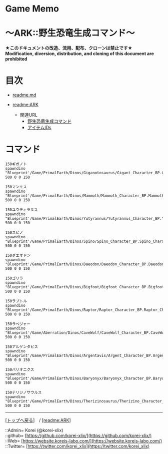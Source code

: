# Game Memo
  
<h1>～ARK::野生恐竜生成コマンド～</h1>  
  

**★このドキュメントの改造、流用、配布、クローンは禁止です★**  
    **Modification, diversion, distribution, and cloning of this document are prohibited**  
  





<h1 id="aMokuji">目次</h1>  

* [readme.md](/readme.md)

* [readme:ARK](/game_memo/ARK/readme.md)

  * 関連URL
    * [野生恐竜生成コマンド](https://knut.hatenablog.jp/entry/2017/09/04/215617)
    * [アイテムIDs](https://ark.gamepedia.com/Item_IDs/ja)
  





<h1 id="aCommands">コマンド</h1>  

```text
150ギガノト
spawndino "Blueprint'/Game/PrimalEarth/Dinos/Giganotosaurus/Gigant_Character_BP.Gigant_Character_BP'" 500 0 0 150

150マンモス
spawndino "Blueprint'/Game/PrimalEarth/Dinos/Mammoth/Mammoth_Character_BP.Mammoth_Character_BP'" 500 0 0 150

150ユウティラヌス
spawndino "Blueprint'/Game/PrimalEarth/Dinos/Yutyrannus/Yutyrannus_Character_BP.Yutyrannus_Character_BP'" 500 0 0 150

150スピノ
spawndino "Blueprint'/Game/PrimalEarth/Dinos/Spino/Spino_Character_BP.Spino_Character_BP'" 500 0 0 150

150ダエオドン
spawndino "Blueprint'/Game/PrimalEarth/Dinos/Daeodon/Daeodon_Character_BP.Daeodon_Character_BP'" 500 0 0 150

150ゴリラ
spawndino "Blueprint'/Game/PrimalEarth/Dinos/Bigfoot/Bigfoot_Character_BP.Bigfoot_Character_BP'" 500 0 0 150

150ラプトル
spawndino "Blueprint'/Game/PrimalEarth/Dinos/Raptor/Raptor_Character_BP.Raptor_Character_BP'" 500 0 0 150

150ラベジャー
spawndino "Blueprint'/Game/Aberration/Dinos/CaveWolf/CaveWolf_Character_BP.CaveWolf_Character_BP'" 500 0 0 150

150アルゲンタビス
spawndino "Blueprint'/Game/PrimalEarth/Dinos/Argentavis/Argent_Character_BP.Argent_Character_BP'" 500 0 0 150

150バリオニクス
spawndino "Blueprint'/Game/PrimalEarth/Dinos/Baryonyx/Baryonyx_Character_BP.Baryonyx_Character_BP'" 500 0 0 150

150テリジノサウルス
spawndino "Blueprint'/Game/PrimalEarth/Dinos/Therizinosaurus/Therizino_Character_BP.Therizino_Character_BP'" 500 0 0 150

```
  





***
[[トップへ戻る]](/readme.md)　/
[[readme:ARK]](/game_memo/ARK/readme.md)  
  
::Admin= Korei (@korei-xlix)  
::github= [https://github.com/korei-xlix/](https://github.com/korei-xlix/)  
::Web= [https://website.koreis-labo.com/](https://website.koreis-labo.com/)  
::Twitter= [https://twitter.com/korei_xlix](https://twitter.com/korei_xlix)  
